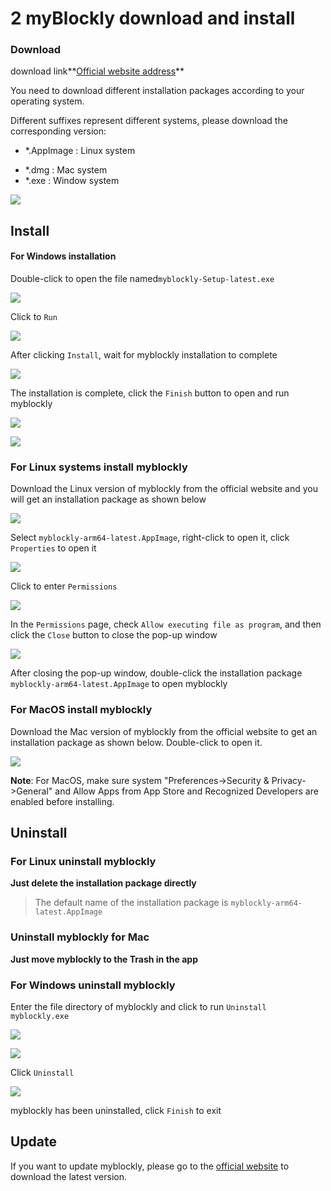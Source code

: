 # 2 myBlockly download and install

### Download

download link**[Official website address](https://www.elephantrobotics.com/en/downloads/)**

You need to download different installation packages according to your operating system.



Different suffixes represent different systems, please download the corresponding version:

- *.AppImage  : Linux system

* *.dmg : Mac system
* *.exe : Window system



![](.\img\download.png)



## Install

#### For Windows installation

Double-click to open the file named`myblockly-Setup-latest.exe`

![](.\img\install_1.png)

Click to `Run`

![](.\img\install_2.png)

After clicking `Install`, wait for myblockly installation to complete

![](.\img\install_3.png)



The installation is complete, click the `Finish` button to open and run myblockly

![](.\img\install_4.png)

![](.\img\install_5.png)







### For Linux systems install myblockly

Download the Linux version of myblockly from the official website and you will get an installation package as shown below

![](./img/appimage.png)





Select `myblockly-arm64-latest.AppImage`, right-click to open it, click `Properties` to open it

<img src="./img/appimage1.png"  />



Click to enter `Permissions`

<img src="./img/appimage2.png"  />



In the `Permissions` page, check `Allow executing file as program`, and then click the `Close` button to close the pop-up window

<img src="./img/appimage3.png"  />



After closing the pop-up window, double-click the installation package `myblockly-arm64-latest.AppImage` to open myblockly



### For MacOS install myblockly

Download the Mac version of myblockly from the official website to get an installation package as shown below. Double-click to open it.

![](C:/Users/Administrator/Desktop/320_pi_blockly/zh/img/mac.png)

**Note**: For MacOS, make sure system "Preferences->Security & Privacy->General" and Allow Apps from App Store and Recognized Developers are enabled before installing.







## Uninstall



### For Linux uninstall myblockly

**Just delete the installation package directly**

>The default name of the installation package is `myblockly-arm64-latest.AppImage`





### Uninstall myblockly for Mac

**Just move myblockly to the Trash in the app**





### For Windows uninstall myblockly

Enter the file directory of myblockly and click to run `Uninstall myblockly.exe`

<img src=".\img\uninstall.png"  />

![](.\img\uninstall_1.png)



Click `Uninstall`

![](.\img\uninstall_2.png)

myblockly has been uninstalled, click `Finish` to exit





## Update

If you want to update myblockly, please go to the [official website](https://www.elephantrobotics.com/en/downloads/) to download the latest version.



